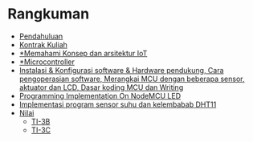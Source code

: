 # Rangkuman

* [Pendahuluan](README.md)
* [Kontrak Kuliah](00/kontrak.md)
* [*Memahami Konsep dan arsitektur IoT]()
* [*Microcontroller]()
* [Instalasi & Konfigurasi software & Hardware pendukung, Cara pengoperasian software, Merangkai MCU dengan beberapa 
sensor, aktuator dan LCD, Dasar koding MCU dan Writing](01/01.installasi-dan-konfigurasi.md)
* [Programming Implementation On NodeMCU LED](02/02-led.md)
* [Implementasi program sensor suhu dan kelembabab DHT11](03/05-Sensor-suhu-dan-kelembaban.md)
* [Nilai]()
    + [TI-3B](nilai/01-ti-3b.md)
    + [TI-3C](nilai/02-ti-3c.md)